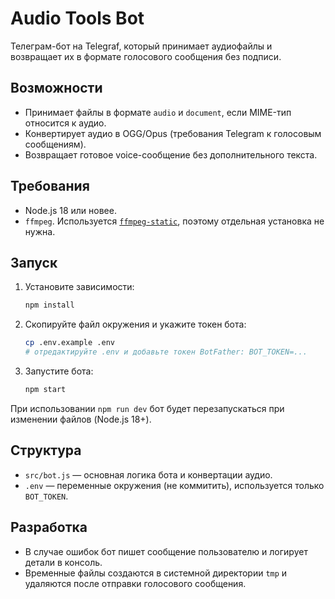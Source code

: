# Audio Tools Bot

Телеграм-бот на Telegraf, который принимает аудиофайлы и возвращает их в формате голосового сообщения без подписи.

## Возможности
- Принимает файлы в формате `audio` и `document`, если MIME-тип относится к аудио.
- Конвертирует аудио в OGG/Opus (требования Telegram к голосовым сообщениям).
- Возвращает готовое voice-сообщение без дополнительного текста.

## Требования
- Node.js 18 или новее.
- `ffmpeg`. Используется [`ffmpeg-static`](https://www.npmjs.com/package/ffmpeg-static), поэтому отдельная установка не нужна.

## Запуск
1. Установите зависимости:
   ```bash
   npm install
   ```
2. Скопируйте файл окружения и укажите токен бота:
   ```bash
   cp .env.example .env
   # отредактируйте .env и добавьте токен BotFather: BOT_TOKEN=...
   ```
3. Запустите бота:
   ```bash
   npm start
   ```

При использовании `npm run dev` бот будет перезапускаться при изменении файлов (Node.js 18+).

## Структура
- `src/bot.js` — основная логика бота и конвертации аудио.
- `.env` — переменные окружения (не коммитить), используется только `BOT_TOKEN`.

## Разработка
- В случае ошибок бот пишет сообщение пользователю и логирует детали в консоль.
- Временные файлы создаются в системной директории `tmp` и удаляются после отправки голосового сообщения.
